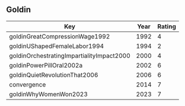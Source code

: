## Goldin

| Key                                       | Year | Rating |
| ----------------------------------------- | ---- | ------ |
| goldinGreatCompressionWage1992            | 1992 | 4      |
| goldinUShapedFemaleLabor1994              | 1994 | 2      |
| goldinOrchestratingImpartialityImpact2000 | 2000 | 4      |
| goldinPowerPillOral2002a                  | 2002 | 6      |
| goldinQuietRevolutionThat2006             | 2006 | 6      |
| convergence                               | 2014 | 7      |
| goldinWhyWomenWon2023                     | 2023 | 7      |

